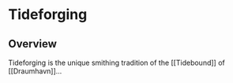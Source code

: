 # Tideforging

## Overview
Tideforging is the unique smithing tradition of the [[Tidebound]] of [[Draumhavn]]...